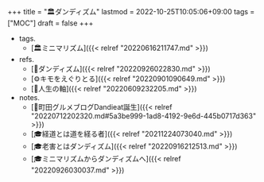 +++
title = "🏛ダンディズム"
lastmod = 2022-10-25T10:05:06+09:00
tags = ["MOC"]
draft = false
+++

-   tags.
    -   [🏛ミニマリズム]({{< relref "20220616211747.md" >}})
-   refs.
    -   [📝ダンディズム]({{< relref "20220926022830.md" >}})
    -   [⚙キモをえぐりとる]({{< relref "20220901090649.md" >}})
    -   [📝人生の軸]({{< relref "20220609232205.md" >}})
-   notes.
    -   [🔵町田グルメブログDandieat誕生]({{< relref "20220712202320.md#5a3be999-1ad8-4192-9e6d-445b0717d363" >}})
    -   [🎓経道とは道を経る者]({{< relref "20211224073040.md" >}})
    -   [🎓老害とはダンディズム]({{< relref "20220916212513.md" >}})
    -   [🎓ミニマリズムからダンディズムへ]({{< relref "20220926030037.md" >}})
